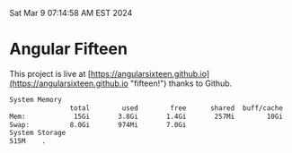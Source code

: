 Sat Mar  9 07:14:58 AM EST 2024

# Angular Fifteen


This project is live at [https://angularsixteen.github.io](https://angularsixteen.github.io "fifteen!") thanks to Github.

```bash
System Memory
               total        used        free      shared  buff/cache   available
Mem:            15Gi       3.8Gi       1.4Gi       257Mi        10Gi        11Gi
Swap:          8.0Gi       974Mi       7.0Gi
System Storage
515M	.
```

